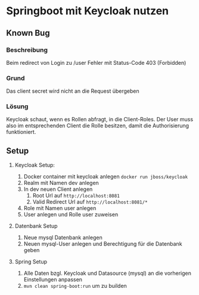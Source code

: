 # Springboot mit Keycloak nutzen

## Known Bug

### Beschreibung
Beim redirect von Login zu /user Fehler mit Status-Code 403 (Forbidden)

### Grund
Das client secret wird nicht an die Request übergeben

### Lösung
Keycloak schaut, wenn es Rollen abfragt, in die Client-Roles. Der User muss also im entsprechenden Client die Rolle besitzen, damit die Authorisierung funktioniert.

## Setup
1. Keycloak Setup:
    1. Docker container mit keycloak anlegen `docker run jboss/keycloak`
    2. Realm mit Namen dev anlegen
    3. In dev neuen Client anlegen 
        1. Root Url auf `http://localhost:8081`
        2. Valid Redirect Url auf `http://localhost:8081/*`
    4. Role mit Namen user anlegen
    5. User anlegen und Rolle user zuweisen
    
2. Datenbank Setup
    1. Neue mysql Datenbank anlegen
    2. Neuen mysql-User anlegen und Berechtigung für die Datenbank geben

3. Spring Setup
    1. Alle Daten bzgl. Keycloak und Datasource (mysql) an die vorherigen Einstellungen anpassen
    2. `mvn clean spring-boot:run` um zu builden